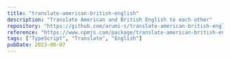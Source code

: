 ```yaml
---
title: "translate-american-british-english"
description: "Translate American and British English to each other"
repository: "https://github.com/arumi-s/translate-american-british-english"
reference: "https://www.npmjs.com/package/translate-american-british-english"
tags: ["TypeScript", "Translate", "English"]
pubDate: 2023-06-07
---
```

